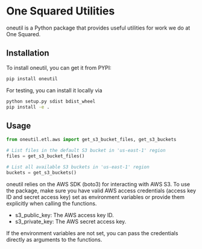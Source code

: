# One Squared Utilities

oneutil is a Python package that provides useful utilities for work we do at One Squared.

## Installation

To install oneutil, you can get it from PYPI:

```bash
pip install oneutil

```

For testing, you can install it locally via

```bash
python setup.py sdist bdist_wheel
pip install -e . 
```

## Usage

```python
from oneutil.etl.aws import get_s3_bucket_files, get_s3_buckets

# List files in the default S3 bucket in 'us-east-1' region
files = get_s3_bucket_files()

# List all available S3 buckets in 'us-east-1' region
buckets = get_s3_buckets()
```

oneutil relies on the AWS SDK (boto3) for interacting with AWS S3. To use the package, make sure you have valid AWS access credentials (access key ID and secret access key) set as environment variables or provide them explicitly when calling the functions.

- s3_public_key: The AWS access key ID.
- s3_private_key: The AWS secret access key.

If the environment variables are not set, you can pass the credentials directly as arguments to the functions.